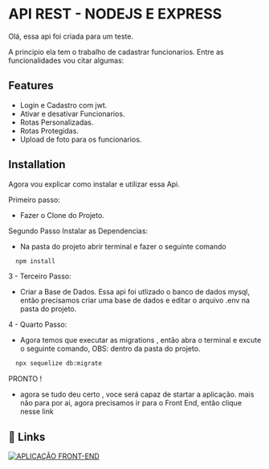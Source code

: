 
# API REST - NODEJS  E EXPRESS

Olá, essa api foi criada para um teste.

A principio ela tem o trabalho de cadastrar funcionarios.
Entre as funcionalidades vou citar algumas:




## Features

- Login e Cadastro com jwt.
- Ativar e desativar Funcionarios.
- Rotas Personalizadas.
- Rotas Protegidas.
- Upload de foto para os funcionarios.


## Installation

Agora vou explicar como instalar e utilizar essa Api.

Primeiro passo:
- Fazer o Clone do Projeto.

Segundo Passo Instalar as Dependencias:
- Na pasta do projeto abrir terminal e fazer o seguinte comando
```bash
  npm install
```
3 - Terceiro Passo:
- Criar a Base de Dados.
Essa api foi utlizado o banco de dados mysql, então precisamos criar uma
base de dados e editar o arquivo .env na pasta do projeto.

4 - Quarto Passo:
- Agora temos que executar as migrations , então abra o terminal e excute
o seguinte comando, OBS: dentro da pasta do projeto.

```bash
  npx sequelize db:migrate
```
PRONTO ! 

- agora se tudo deu certo , voce será capaz de startar a aplicação.
mais não para por ai, agora precisamos ir para o Front End, então clique nesse link

## 🔗 Links
[![APLICAÇÃO FRONT-END](https://img.shields.io/badge/APLICAÇÃO_-FRONTEND-000?style=for-the-badge&logo=ko-fi&logoColor=white)](https://github.com/nadodev/front)
